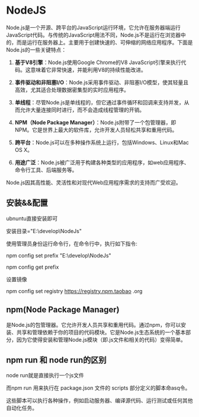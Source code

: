 # NodeJS
Node.js是一个开源、跨平台的JavaScript运行环境，它允许在服务器端运行JavaScript代码。与传统的JavaScript用法不同，Node.js不是运行在浏览器中的，而是运行在服务器上。主要用于创建快速的、可伸缩的网络应用程序。下面是Node.js的一些关键特点：

1. **基于V8引擎**：Node.js使用Google Chrome的V8 JavaScript引擎来执行代码。这意味着它非常快速，并能利用V8的持续性能改进。

2. **事件驱动和非阻塞I/O**：Node.js采用事件驱动、非阻塞I/O模型，使其轻量且高效，尤其适合处理数据密集型的实时应用程序。

3. **单线程**：尽管Node.js是单线程的，但它通过事件循环和回调来支持并发，从而允许大量连接同时进行，而不会造成线程管理的开销。

4. **NPM（Node Package Manager）**：Node.js附带了一个包管理器，即NPM。它是世界上最大的软件库，允许开发人员轻松共享和重用代码。

5. **跨平台**：Node.js可以在多种操作系统上运行，包括Windows、Linux和Mac OS X。

6. **用途广泛**：Node.js被广泛用于构建各种类型的应用程序，如web应用程序、命令行工具、后端服务等。

Node.js因其高性能、灵活性和对现代Web应用程序需求的支持而广受欢迎。
## 安装&&配置
ubnuntu直接安装即可

安装目录="E:\develop\NodeJs" 

使用管理员身份运行命令行，在命令行中，执行如下指令:

npm config set prefix "E:\develop\NodeJs" 

npm config get prefix

设置镜像

npm config set registry https://registry.npm.taobao .org

## npm(Node Package Manager)

是Node.js的包管理器。它允许开发人员共享和重用代码。通过npm，你可以安装、共享和管理依赖于你的项目的代码模块。它是Node.js生态系统的一个基本部分，因为它使得安装和管理Node.js模块（即.js文件和相关的代码）变得简单。

## npm run 和 node run的区别

node run就是直接执行一个js文件

而npm run 用来执行在 package.json 文件的 scripts 部分定义的脚本命asq令。

这些脚本可以执行各种操作，例如启动服务器、编译源代码、运行测试或任何其他自动化任务。

